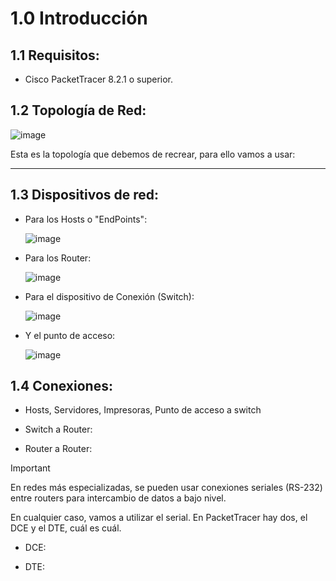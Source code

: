 # 1.0 Introducción

## 1.1 Requisitos:

- Cisco PacketTracer 8.2.1 o superior.

## 1.2 Topología de Red:

![image](https://github.com/user-attachments/assets/b577b774-4e07-4965-b57f-62614afa98e8)

Esta es la topología que debemos de recrear, para ello vamos a usar:

********************************************

## 1.3 Dispositivos de red:

- Para los Hosts o "EndPoints":
  
  ![image](https://github.com/user-attachments/assets/62add32d-4a26-4701-b0bd-5d968842b784)

- Para los Router:
  
  ![image](https://github.com/user-attachments/assets/80b2cf19-1acf-4c8b-a33e-53afdf4d2f08)

- Para el dispositivo de Conexión (Switch):
  
  ![image](https://github.com/user-attachments/assets/81351840-4a81-49bd-bf60-7c9ee1f42af3)

- Y el punto de acceso:
  
  ![image](https://github.com/user-attachments/assets/265d4369-f7e0-4a8c-8c50-b3bbacb1321b)
 
## 1.4 Conexiones:
- Hosts, Servidores, Impresoras, Punto de acceso a switch

- Switch a Router:
  
- Router a Router:


> [!IMPORTANT]
> En redes más especializadas, se pueden usar conexiones seriales (RS-232) entre routers para intercambio de datos a bajo nivel.
> 
> En cualquier caso, vamos a utilizar el serial. En PacketTracer hay dos, el DCE y el DTE, cuál es cuál.
>
> - DCE:
>   
> - DTE:
>


  
